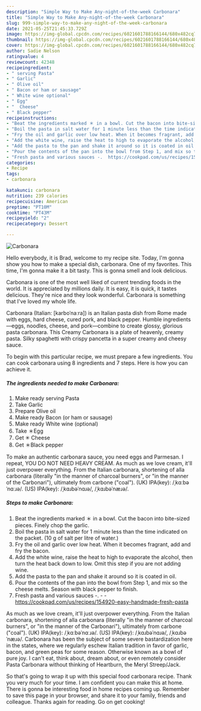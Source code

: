 ```yaml
---
description: "Simple Way to Make Any-night-of-the-week Carbonara"
title: "Simple Way to Make Any-night-of-the-week Carbonara"
slug: 999-simple-way-to-make-any-night-of-the-week-carbonara
date: 2021-05-25T21:45:33.729Z
image: https://img-global.cpcdn.com/recipes/6021601788166144/680x482cq70/carbonara-recipe-main-photo.jpg
thumbnail: https://img-global.cpcdn.com/recipes/6021601788166144/680x482cq70/carbonara-recipe-main-photo.jpg
cover: https://img-global.cpcdn.com/recipes/6021601788166144/680x482cq70/carbonara-recipe-main-photo.jpg
author: Sadie Nelson
ratingvalue: 4
reviewcount: 42348
recipeingredient:
- " serving Pasta"
- " Garlic"
- " Olive oil"
- " Bacon or ham or sausage"
- " White wine optional"
- " Egg"
- "  Cheese"
- " Black pepper"
recipeinstructions:
- "Beat the ingredients marked ＊ in a bowl. Cut the bacon into bite-sized pieces. Finely chop the garlic."
- "Boil the pasta in salt water for 1 minute less than the time indicated on the packet. (10 g of salt per litre of water.)"
- "Fry the oil and garlic over low heat. When it becomes fragrant, add and fry the bacon."
- "Add the white wine, raise the heat to high to evaporate the alcohol, then turn the heat back down to low. Omit this step if you are not adding wine."
- "Add the pasta to the pan and shake it around so it is coated in oil."
- "Pour the contents of the pan into the bowl from Step 1, and mix so the cheese melts. Season with black pepper to finish."
- "Fresh pasta and various sauces -.  https://cookpad.com/us/recipes/154920-easy-handmade-fresh-pasta"
categories:
- Recipe
tags:
- carbonara

katakunci: carbonara 
nutrition: 239 calories
recipecuisine: American
preptime: "PT10M"
cooktime: "PT43M"
recipeyield: "2"
recipecategory: Dessert

---
```



![Carbonara](https://img-global.cpcdn.com/recipes/6021601788166144/680x482cq70/carbonara-recipe-main-photo.jpg)

Hello everybody, it is Brad, welcome to my recipe site. Today, I'm gonna show you how to make a special dish, carbonara. One of my favorites. This time, I'm gonna make it a bit tasty. This is gonna smell and look delicious.

Carbonara is one of the most well liked of current trending foods in the world. It is appreciated by millions daily. It is easy, it is quick, it tastes delicious. They're nice and they look wonderful. Carbonara is something that I've loved my whole life.

Carbonara (Italian: [karboˈnaːra]) is an Italian pasta dish from Rome made with eggs, hard cheese, cured pork, and black pepper. Humble ingredients—eggs, noodles, cheese, and pork—combine to create glossy, glorious pasta carbonara. This Creamy Carbonara is a plate of heavenly, creamy pasta. Silky spaghetti with crispy pancetta in a super creamy and cheesy sauce.


To begin with this particular recipe, we must prepare a few ingredients. You can cook carbonara using 8 ingredients and 7 steps. Here is how you can achieve it.

<!--inarticleads1-->

##### The ingredients needed to make Carbonara:

1. Make ready  serving Pasta
1. Take  Garlic
1. Prepare  Olive oil
1. Make ready  Bacon (or ham or sausage)
1. Make ready  White wine (optional)
1. Take  ＊Egg
1. Get  ✳︎ Cheese
1. Get  ＊Black pepper


To make an authentic carbonara sauce, you need eggs and Parmesan. I repeat, YOU DO NOT NEED HEAVY CREAM. As much as we love cream, it&#39;ll just overpower everything. From the Italian carbonara, shortening of alla carbonara (literally &#34;in the manner of charcoal burners&#34;, or &#34;in the manner of the Carbonari&#34;), ultimately from carbone (&#34;coal&#34;). (UK) IPA(key): /ˌkɑːbəˈnɑːɹə/. (US) IPA(key): /ˌkɑɹbəˈnɑɹə/, /ˌkɑɹbəˈnæɹə/. 

<!--inarticleads2-->

##### Steps to make Carbonara:

1. Beat the ingredients marked ＊ in a bowl. Cut the bacon into bite-sized pieces. Finely chop the garlic.
1. Boil the pasta in salt water for 1 minute less than the time indicated on the packet. (10 g of salt per litre of water.)
1. Fry the oil and garlic over low heat. When it becomes fragrant, add and fry the bacon.
1. Add the white wine, raise the heat to high to evaporate the alcohol, then turn the heat back down to low. Omit this step if you are not adding wine.
1. Add the pasta to the pan and shake it around so it is coated in oil.
1. Pour the contents of the pan into the bowl from Step 1, and mix so the cheese melts. Season with black pepper to finish.
1. Fresh pasta and various sauces -. -  - https://cookpad.com/us/recipes/154920-easy-handmade-fresh-pasta


As much as we love cream, it&#39;ll just overpower everything. From the Italian carbonara, shortening of alla carbonara (literally &#34;in the manner of charcoal burners&#34;, or &#34;in the manner of the Carbonari&#34;), ultimately from carbone (&#34;coal&#34;). (UK) IPA(key): /ˌkɑːbəˈnɑːɹə/. (US) IPA(key): /ˌkɑɹbəˈnɑɹə/, /ˌkɑɹbəˈnæɹə/. Carbonara has been the subject of some severe bastardization here in the states, where we regularly eschew Italian tradition in favor of garlic, bacon, and green peas for some reason. Otherwise known as a bowl of pure joy. I can&#39;t eat, think about, dream about, or even remotely consider Pasta Carbonara without thinking of Heartburn, the Meryl Streep/Jack. 

So that's going to wrap it up with this special food carbonara recipe. Thank you very much for your time. I am confident you can make this at home. There is gonna be interesting food in home recipes coming up. Remember to save this page in your browser, and share it to your family, friends and colleague. Thanks again for reading. Go on get cooking!
